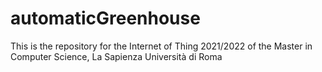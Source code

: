 # automaticGreenhouse
This is the repository for the Internet of Thing 2021/2022 of the Master in Computer Science, La Sapienza Università di Roma
